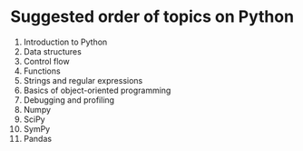 # Suggested order of topics on Python

1. Introduction to Python
2. Data structures
3. Control flow
4. Functions
5. Strings and regular expressions
6. Basics of object-oriented programming
7. Debugging and profiling
8. Numpy
9. SciPy
10. SymPy
11. Pandas
